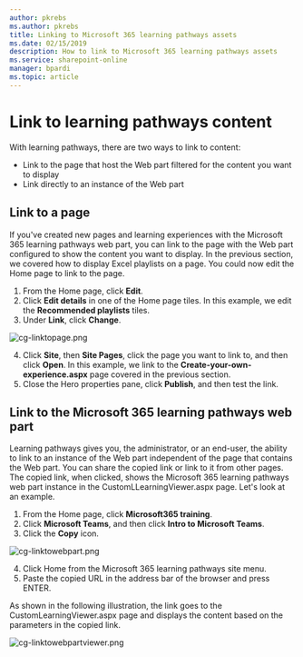```yaml
---
author: pkrebs
ms.author: pkrebs
title: Linking to Microsoft 365 learning pathways assets
ms.date: 02/15/2019
description: How to link to Microsoft 365 learning pathways assets
ms.service: sharepoint-online
manager: bpardi
ms.topic: article
---
```


# Link to learning pathways content

With learning pathways, there are two ways to link to content:

- Link to the page that host the Web part filtered for the content you want to display 
- Link directly to an instance of the Web part

## Link to a page

If you've created new pages and learning experiences with the Microsoft 365 learning pathways web part, you can link to the page with the Web part configured to show the content you want to display. In the previous section, we covered how to display Excel playlists on a page. You could now edit the Home page to link to the page. 

1. From the Home page, click **Edit**.
2. Click **Edit details** in one of the Home page tiles. In this example, we edit the **Recommended playlists** tiles.
3. Under **Link**, click **Change**.

![cg-linktopage.png](media/cg-linktopage.png)

4. Click **Site**, then **Site Pages**, click the page you want to link to, and then click **Open**. In this example, we link to the **Create-your-own-experience.aspx** page covered in the previous section.
5. Close the Hero properties pane, click **Publish**, and then test the link. 

## Link to the Microsoft 365 learning pathways web part
Learning pathways gives you, the administrator, or an end-user, the ability to link to an instance of the Web part independent of the page that contains the Web part. You can share the copied link or link to it from other pages. The copied link, when clicked, shows the Microsoft 365 learning pathways web part instance in the CustomLLearningViewer.aspx page. Let's look at an example. 

1. From the Home page, click **Microsoft365 training**.
2. Click **Microsoft Teams**, and then click **Intro to Microsoft Teams**.
3. Click the **Copy** icon.

![cg-linktowebpart.png](media/cg-linktowebpart.png)

4. Click Home from the Microsoft 365 learning pathways site menu.
5. Paste the copied URL in the address bar of the browser and press ENTER. 

As shown in the following illustration, the link goes to the CustomLearningViewer.aspx page and displays the content based on the parameters in the copied link. 

![cg-linktowebpartviewer.png](media/cg-linktowebpartviewer.png)

